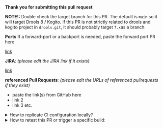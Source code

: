 **Thank you for submitting this pull request**

**NOTE!:** Double check the target branch for this PR.
The default is `main` so it will target Drools 8 / Kogito.
If this PR is not strictly related to drools and kogito project in `drools.git`, it should probably target `7.x`as a branch

**Ports** If a forward-port or a backport is needed, paste the forward port PR here

[link](https://www.example.com)

**JIRA**: _(please edit the JIRA link if it exists)_

[link](https://www.example.com)

**referenced Pull Requests**: _(please edit the URLs of referenced pullrequests if they exist)_

* paste the link(s) from GitHub here
* link 2
* link 3 etc.

<details>
<summary>
How to replicate CI configuration locally?
</summary>

Build Chain tool does "simple" maven build(s), the builds are just Maven commands, but because the repositories relates and depends on each other and any change in API or class method could affect several of those repositories there is a need to use [build-chain tool](https://github.com/kiegroup/github-action-build-chain) to handle cross repository builds and be sure that we always use latest version of the code for each repository.
 
[build-chain tool](https://github.com/kiegroup/github-action-build-chain) is a build tool which can be used on command line locally or in Github Actions workflow(s), in case you need to change multiple repositories and send multiple dependent pull requests related with a change you can easily reproduce the same build by executing it on Github hosted environment or locally in your development environment. See [local execution](https://github.com/kiegroup/github-action-build-chain#local-execution) details to get more information about it.
</details>

<details>
<summary>
How to retest this PR or trigger a specific build:
</summary>

- for <b>pull request checks</b>  
  Please add comment: <b>Jenkins retest this</b>

- for a <b>specific pull request check</b>  
  Please add comment: <b>Jenkins (re)run [drools|kogito-runtimes|kogito-apps|kogito-examples] tests</b>

- for a <b>full downstream build</b> 
  - for <b>jenkins</b> job: please add comment: <b>Jenkins run fdb</b>
  - for <b>github actions</b> job: add the label `run_fdb`

- <b>a compile downstream build</b> please  add comment: <b>Jenkins run cdb</b>

- <b>a full production downstream build</b> please add comment: <b>Jenkins execute product fdb</b>

- <b>an upstream build</b> please add comment: <b>Jenkins run upstream</b>

- for <b>quarkus branch checks</b>  
  Run checks against Quarkus current used branch  
  Please add comment: <b>Jenkins run quarkus-branch</b>

- for a <b>quarkus branch specific check</b>  
  Run checks against Quarkus current used branch  
  Please add comment: <b>Jenkins (re)run [drools|kogito-runtimes|kogito-apps|kogito-examples] quarkus-branch</b>

- for <b>quarkus main checks</b>  
  Run checks against Quarkus main branch  
  Please add comment: <b>Jenkins run quarkus-main</b>

- for a <b>specific quarkus main check</b>  
  Run checks against Quarkus main branch  
  Please add comment: <b>Jenkins (re)run [drools|kogito-runtimes|kogito-apps|kogito-examples] quarkus-branch</b>

- for <b>native checks</b>  
  Run native checks  
  Please add comment: <b>Jenkins run native</b>

- for a <b>specific native check</b>  
  Run native checks 
  Please add comment: <b>Jenkins (re)run [drools|kogito-runtimes|kogito-apps|kogito-examples] native</b>

- for <b>mandrel checks</b>  
  Run native checks against Mandrel image
  Please add comment: <b>Jenkins run mandrel</b>

- for a <b>specific mandrel check</b>  
  Run native checks against Mandrel image  
  Please add comment: <b>Jenkins (re)run [drools|kogito-runtimes|kogito-apps|kogito-examples] mandrel</b>
</details>
